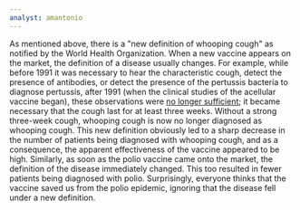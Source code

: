 ```yaml
---
analyst: amantonio
---
```


As mentioned above, there is a "new definition of whooping cough" as notified by the World Health Organization. When a new vaccine appears on the market, the definition of a disease usually changes. For example, while before 1991 it was necessary to hear the characteristic cough, detect the presence of antibodies, or detect the presence of the pertussis bacteria to diagnose pertussis, after 1991 (when the clinical studies of the acellular vaccine began), these observations were [no longer sufficient](http://apps.who.int/iris/bitstream/10665/66921/1/MIM_EPI_PERT_91.1.pdf); it became necessary that the cough last for at least three weeks. Without a strong three-week cough, whooping cough is now no longer diagnosed as whooping cough. This new definition obviously led to a sharp decrease in the number of patients being diagnosed with whooping cough, and as a consequence, the apparent effectiveness of the vaccine appeared to be high. Similarly, as soon as the polio vaccine came onto the market, the definition of the disease immediately changed. This too resulted in fewer patients being diagnosed with polio. Surprisingly, everyone thinks that the vaccine saved us from the polio epidemic, ignoring that the disease fell under a new definition.
